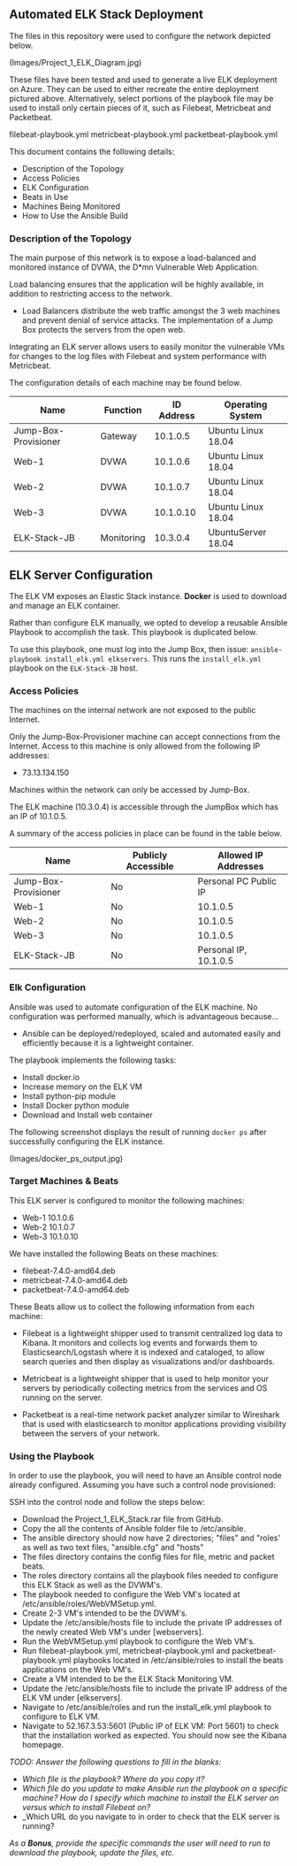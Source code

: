 ## Automated ELK Stack Deployment

The files in this repository were used to configure the network depicted below.

(Images/Project_1_ELK_Diagram.jpg)

These files have been tested and used to generate a live ELK deployment on Azure. They can be used to either recreate the entire deployment pictured above. Alternatively, select portions of the playbook file may be used to install only certain pieces of it, such as Filebeat, Metricbeat and Packetbeat.

filebeat-playbook.yml
metricbeat-playbook.yml
packetbeat-playbook.yml

This document contains the following details:
- Description of the Topology
- Access Policies
- ELK Configuration
- Beats in Use
- Machines Being Monitored
- How to Use the Ansible Build


### Description of the Topology

The main purpose of this network is to expose a load-balanced and monitored instance of DVWA, the D*mn Vulnerable Web Application.

Load balancing ensures that the application will be highly available, in addition to restricting access to the network.

- Load Balancers distribute the web traffic amongst the 3 web machines and prevent denial of service attacks. The implementation of a Jump Box protects the servers from the open web.

Integrating an ELK server allows users to easily monitor the vulnerable VMs for changes to the log files with Filebeat and system performance with Metricbeat.

The configuration details of each machine may be found below.


| Name                 | Function  | ID Address         | Operating System  |
|----------------------|-----------|--------------------|-------------------|
| Jump-Box-Provisioner | Gateway   | 10.1.0.5           | Ubuntu Linux 18.04|
| Web-1                | DVWA      | 10.1.0.6           | Ubuntu Linux 18.04|
| Web-2                | DVWA      | 10.1.0.7           | Ubuntu Linux 18.04|
| Web-3                | DVWA      | 10.1.0.10          | Ubuntu Linux 18.04|
| ELK-Stack-JB         | Monitoring| 10.3.0.4           | UbuntuServer 18.04|


## ELK Server Configuration
The ELK VM exposes an Elastic Stack instance. **Docker** is used to download and manage an ELK container.

Rather than configure ELK manually, we opted to develop a reusable Ansible Playbook to accomplish the task. This playbook is duplicated below.


To use this playbook, one must log into the Jump Box, then issue: `ansible-playbook install_elk.yml elkservers`. This runs the `install_elk.yml` playbook on the `ELK-Stack-JB` host.

### Access Policies

The machines on the internal network are not exposed to the public Internet. 

Only the Jump-Box-Provisioner machine can accept connections from the Internet. Access to this machine is only allowed from the following IP addresses:

- 73.13.134.150

Machines within the network can only be accessed by Jump-Box.

The ELK machine (10.3.0.4) is accessible through the JumpBox which has an IP of 10.1.0.5. 

A summary of the access policies in place can be found in the table below.

| Name                 | Publicly Accessible | Allowed IP Addresses |
|----------------------|---------------------|----------------------|
| Jump-Box-Provisioner | No                  | Personal PC Public IP|
| Web-1                | No                  | 10.1.0.5             |
| Web-2                | No                  | 10.1.0.5             |
| Web-3                | No                  | 10.1.0.5             |
| ELK-Stack-JB         | No                  | Personal IP, 10.1.0.5|


### Elk Configuration

Ansible was used to automate configuration of the ELK machine. No configuration was performed manually, which is advantageous because...

- Ansible can be deployed/redeployed, scaled and automated easily and efficiently because it is a lightweight container.

The playbook implements the following tasks:
- Install docker.io
- Increase memory on the ELK VM
- Install python-pip module
- Install Docker python module
- Download and Install web container

The following screenshot displays the result of running `docker ps` after successfully configuring the ELK instance.

(Images/docker_ps_output.jpg)

### Target Machines & Beats
This ELK server is configured to monitor the following machines:
- Web-1 10.1.0.6
- Web-2 10.1.0.7
- Web-3 10.1.0.10

We have installed the following Beats on these machines:
- filebeat-7.4.0-amd64.deb
- metricbeat-7.4.0-amd64.deb
- packetbeat-7.4.0-amd64.deb

These Beats allow us to collect the following information from each machine:
- Filebeat is a lightweight shipper used to transmit centralized log data to Kibana. It monitors and collects log events and forwards them to Elasticsearch/Logstash where it is indexed and cataloged, to allow search queries and then display as visualizations and/or dashboards.

- Metricbeat is a lightweight shipper that is used to help monitor your servers by periodically collecting metrics from the services and OS running on the server.

- Packetbeat is a real-time network packet analyzer similar to Wireshark that is used with elasticsearch to monitor applications providing visibility between the servers of your network.

### Using the Playbook
In order to use the playbook, you will need to have an Ansible control node already configured. Assuming you have such a control node provisioned: 

SSH into the control node and follow the steps below:
- Download the Project_1_ELK_Stack.rar file from GitHub.
- Copy the all the contents of Ansible folder file to /etc/ansible.
- The ansible directory should now have 2 directories; "files" and "roles' as well as two text files, "ansible.cfg" and
  "hosts"
- The files directory contains the config files for file, metric and packet beats.
- The roles directory contains all the playbook files needed to configure this ELK Stack as well as the DVWM's.
- The playbook needed to configure the Web VM's located at /etc/ansible/roles/WebVMSetup.yml.
- Create 2-3 VM's intended to be the DVWM's.
- Update the /etc/ansible/hosts file to include the private IP addresses of the newly created Web VM's under   [webservers].
- Run the WebVMSetup.yml playbook to configure the Web VM's.
- Run filebeat-playbook.yml, metricbeat-playbook.yml and packetbeat-playbook.yml playbooks located in /etc/ansible/roles   to install the beats applications on the Web VM's.
- Create a VM intended to be the ELK Stack Monitoring VM.
- Update the /etc/ansible/hosts file to include the private IP address of the ELK VM under [elkservers].
- Navigate to /etc/ansible/roles and run the install_elk.yml playbook to configure to ELK VM.
- Navigate to 52.167.3.53:5601 (Public IP of ELK VM: Port 5601) to check that the installation worked as expected. You should now see the Kibana homepage.



_TODO: Answer the following questions to fill in the blanks:_
- _Which file is the playbook? Where do you copy it?_
- _Which file do you update to make Ansible run the playbook on a specific machine? How do I specify which machine to install the ELK server on versus which to install Filebeat on?_
- _Which URL do you navigate to in order to check that the ELK server is running?

_As a **Bonus**, provide the specific commands the user will need to run to download the playbook, update the files, etc._
